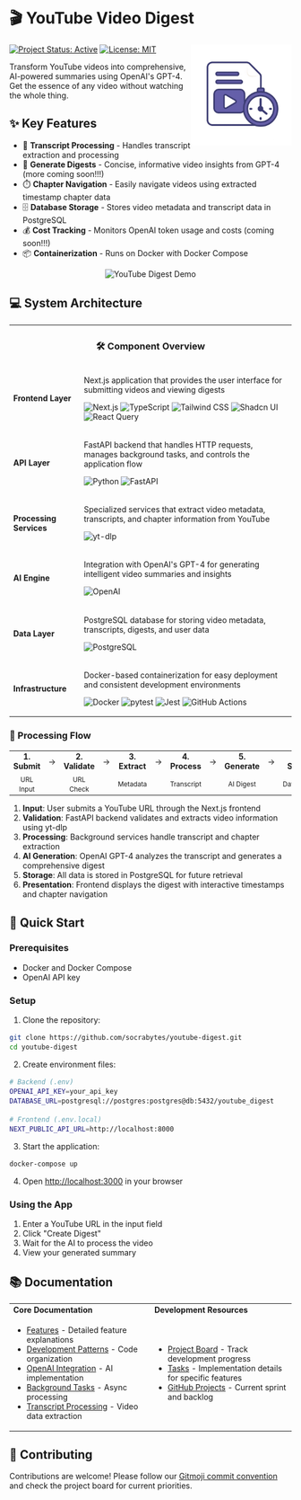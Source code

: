 # 🎬 YouTube Video Digest 
<img src="docs/digest-icon.png" align="right" width="180" height="180" alt="YouTube Digest Icon">

[![Project Status: Active](https://img.shields.io/badge/Project-Active-success.svg)](https://github.com/users/socrabytes/projects/6/views/7)
[![License: MIT](https://img.shields.io/badge/License-MIT-yellow.svg)](https://opensource.org/licenses/MIT)

Transform YouTube videos into comprehensive, AI-powered summaries using OpenAI's GPT-4. Get the essence of any video without watching the whole thing.

## ✨ Key Features
- 🔄 **Transcript Processing** - Handles transcript extraction and processing
- 🤖 **Generate Digests** - Concise, informative video insights from GPT-4 (more coming soon!!!)
- ⏱️ **Chapter Navigation** - Easily navigate videos using extracted timestamp chapter data
- 🗄️ **Database Storage** - Stores video metadata and transcript data in PostgreSQL
- 💰 **Cost Tracking** - Monitors OpenAI token usage and costs (coming soon!!!)
- 📦 **Containerization** - Runs on Docker with Docker Compose

<p align="center"><img src="docs/ytd-demoGIF.gif" width="600" alt="YouTube Digest Demo"></p>

## 💻 System Architecture

<table>
  <tr>
    <th colspan="2" align="center"><h3>🛠️ Component Overview</h3></th>
  </tr>
  <tr>
    <td width="25%"><strong>Frontend Layer</strong></td>
    <td width="75%">
      <p>Next.js application that provides the user interface for submitting videos and viewing digests</p>
      <p>
        <img src="https://img.shields.io/badge/Next.js-14-black?logo=next.js&logoColor=white" alt="Next.js" />
        <img src="https://img.shields.io/badge/TypeScript-5-blue?logo=typescript&logoColor=white" alt="TypeScript" />
        <img src="https://img.shields.io/badge/Tailwind_CSS-3-blue?logo=tailwind-css&logoColor=white" alt="Tailwind CSS" />
        <img src="https://img.shields.io/badge/Shadcn_UI-Latest-black?logo=react&logoColor=white" alt="Shadcn UI" />
        <img src="https://img.shields.io/badge/React_Query-Latest-ff4154?logo=react-query&logoColor=white" alt="React Query" />
      </p>
    </td>
  </tr>
  <tr>
    <td><strong>API Layer</strong></td>
    <td>
      <p>FastAPI backend that handles HTTP requests, manages background tasks, and controls the application flow</p>
      <p>
        <img src="https://img.shields.io/badge/Python-3.11+-blue?logo=python&logoColor=white" alt="Python" />
        <img src="https://img.shields.io/badge/FastAPI-0.100+-green?logo=fastapi&logoColor=white" alt="FastAPI" />
      </p>
    </td>
  </tr>
  <tr>
    <td><strong>Processing Services</strong></td>
    <td>
      <p>Specialized services that extract video metadata, transcripts, and chapter information from YouTube</p>
      <p>
        <img src="https://img.shields.io/badge/yt--dlp-Latest-red?logo=youtube&logoColor=white" alt="yt-dlp" />
      </p>
    </td>
  </tr>
  <tr>
    <td><strong>AI Engine</strong></td>
    <td>
      <p>Integration with OpenAI's GPT-4 for generating intelligent video summaries and insights</p>
      <p>
        <img src="https://img.shields.io/badge/OpenAI-GPT_4-green?logo=openai&logoColor=white" alt="OpenAI" />
      </p>
    </td>
  </tr>
  <tr>
    <td><strong>Data Layer</strong></td>
    <td>
      <p>PostgreSQL database for storing video metadata, transcripts, digests, and user data</p>
      <p>
        <img src="https://img.shields.io/badge/PostgreSQL-15-blue?logo=postgresql&logoColor=white" alt="PostgreSQL" />
      </p>
    </td>
  </tr>
  <tr>
    <td><strong>Infrastructure</strong></td>
    <td>
      <p>Docker-based containerization for easy deployment and consistent development environments</p>
      <p>
        <img src="https://img.shields.io/badge/Docker-Compose-blue?logo=docker&logoColor=white" alt="Docker" />
        <img src="https://img.shields.io/badge/pytest-Latest-blue?logo=pytest&logoColor=white" alt="pytest" />
        <img src="https://img.shields.io/badge/Jest-Latest-C21325?logo=jest&logoColor=white" alt="Jest" />
        <img src="https://img.shields.io/badge/GitHub_Actions-CI/CD-2088FF?logo=github-actions&logoColor=white" alt="GitHub Actions" />
      </p>
    </td>
  </tr>
</table>

### 🔄 Processing Flow

<table>
  <tr align="center">
    <td><strong>1. Submit</strong></td>
    <td>→</td>
    <td><strong>2. Validate</strong></td>
    <td>→</td>
    <td><strong>3. Extract</strong></td>
    <td>→</td>
    <td><strong>4. Process</strong></td>
    <td>→</td>
    <td><strong>5. Generate</strong></td>
    <td>→</td>
    <td><strong>6. Store</strong></td>
    <td>→</td>
    <td><strong>7. Display</strong></td>
  </tr>
  <tr align="center">
    <td><small>URL Input</small></td>
    <td></td>
    <td><small>URL Check</small></td>
    <td></td>
    <td><small>Metadata</small></td>
    <td></td>
    <td><small>Transcript</small></td>
    <td></td>
    <td><small>AI Digest</small></td>
    <td></td>
    <td><small>Database</small></td>
    <td></td>
    <td><small>UI View</small></td>
  </tr>
</table>

1. **Input**: User submits a YouTube URL through the Next.js frontend
2. **Validation**: FastAPI backend validates and extracts video information using yt-dlp
3. **Processing**: Background services handle transcript and chapter extraction
4. **AI Generation**: OpenAI GPT-4 analyzes the transcript and generates a comprehensive digest
5. **Storage**: All data is stored in PostgreSQL for future retrieval
6. **Presentation**: Frontend displays the digest with interactive timestamps and chapter navigation

## 🚀 Quick Start

### Prerequisites

- Docker and Docker Compose
- OpenAI API key

### Setup

1. Clone the repository:
```bash
git clone https://github.com/socrabytes/youtube-digest.git
cd youtube-digest
```

2. Create environment files:

```bash
# Backend (.env)
OPENAI_API_KEY=your_api_key
DATABASE_URL=postgresql://postgres:postgres@db:5432/youtube_digest

# Frontend (.env.local)
NEXT_PUBLIC_API_URL=http://localhost:8000
```

3. Start the application:
```bash
docker-compose up
```

4. Open [http://localhost:3000](http://localhost:3000) in your browser

### Using the App

1. Enter a YouTube URL in the input field
2. Click "Create Digest"
3. Wait for the AI to process the video
4. View your generated summary

## 📚 Documentation

<table>
  <tr>
    <td width="50%"><strong>Core Documentation</strong></td>
    <td width="50%"><strong>Development Resources</strong></td>
  </tr>
  <tr>
    <td>
      <ul>
        <li><a href="./docs/features/ai-video-summarization.md">Features</a> - Detailed feature explanations</li>
        <li><a href="./docs/patterns/README.md">Development Patterns</a> - Code organization</li>
        <li><a href="./docs/patterns/openai-integration.md">OpenAI Integration</a> - AI implementation</li>
        <li><a href="./docs/patterns/background-tasks.md">Background Tasks</a> - Async processing</li>
        <li><a href="./docs/patterns/transcript-processing.md">Transcript Processing</a> - Video data extraction</li>
      </ul>
    </td>
    <td>
      <ul>
        <li><a href="./docs/workflow/github-projects.md">Project Board</a> - Track development progress</li>
        <li><a href="./docs/tasks/">Tasks</a> - Implementation details for specific features</li>
        <li><a href="https://github.com/users/socrabytes/projects/6/views/7">GitHub Projects</a> - Current sprint and backlog</li>
      </ul>
    </td>
  </tr>
</table>

## 🤝 Contributing

Contributions are welcome! Please follow our [Gitmoji commit convention](./docs/workflow/github-projects.md) and check the project board for current priorities.

